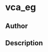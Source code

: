 # vca_eg

## Author

<!-- Insert Your Name Here -->

## Description

<!-- Describe your example here -->
